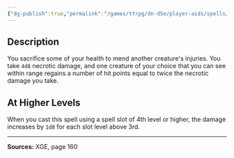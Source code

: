 ```yaml
---
{"dg-publish":true,"permalink":"/games/ttrpg/dn-d5e/player-aids/spells/level-3/life-transference/","tags":["TTRPG/DND/5e","verbal","somatic","Spell"],"noteIcon":""}
---
```



## Description
You sacrifice some of your health to mend another creature's injuries.
You take `4d8` necrotic damage, and one creature of your choice that you can see within range regains a number of hit points equal to twice the necrotic damage you take.

## At Higher Levels
When you cast this spell using a spell slot of 4th level or higher, the damage increases by `1d8` for each slot level above 3rd.

---

**Sources:** XGE, page 160
